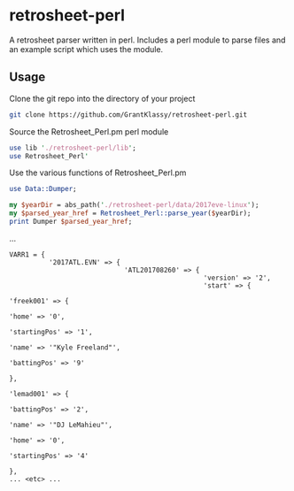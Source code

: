 # retrosheet-perl

A retrosheet parser written in perl. Includes a perl module to parse files and an example script which uses the module.

## Usage

Clone the git repo into the directory of your project
```bash
git clone https://github.com/GrantKlassy/retrosheet-perl.git
```

Source the Retrosheet\_Perl.pm perl module
```perl
use lib './retrosheet-perl/lib';
use Retrosheet_Perl'
```

Use the various functions of Retrosheet\_Perl.pm
```perl
use Data::Dumper;

my $yearDir = abs_path('./retrosheet-perl/data/2017eve-linux');
my $parsed_year_href = Retrosheet_Perl::parse_year($yearDir);
print Dumper $parsed_year_href;
```
...
```
VARR1 = {
          '2017ATL.EVN' => {
                             'ATL201708260' => {
                                                 'version' => '2',
                                                 'start' => {
                                                              'freek001' => {
                                                                              'home' => '0',
                                                                              'startingPos' => '1',
                                                                              'name' => '"Kyle Freeland"',
                                                                              'battingPos' => '9'
                                                                            },
                                                              'lemad001' => {
                                                                              'battingPos' => '2',
                                                                              'name' => '"DJ LeMahieu"',
                                                                              'home' => '0',
                                                                              'startingPos' => '4'
                                                                            },
... <etc> ...
```
